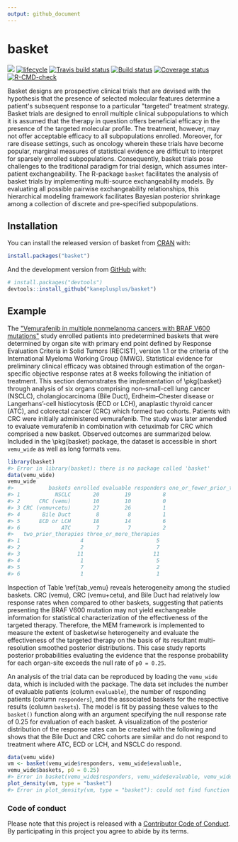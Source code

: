 ```yaml
---
output: github_document
---
```


<!-- README.md is generated from README.Rmd. Please edit that file -->



# basket

<!-- badges: start -->
[![](https://www.r-pkg.org/badges/version/basket?color=blue)](https://cran.r-project.org/package=basket)
[![lifecycle](https://img.shields.io/badge/lifecycle-maturing-blue.svg)](https://www.tidyverse.org/lifecycle/#maturing)
[![Travis build status](https://travis-ci.org/kaneplusplus/basket.svg?branch=master)](https://travis-ci.org/kaneplusplus/basket)
[![Build status](https://ci.appveyor.com/api/projects/status/xmvow7dn07ahi79t/branch/master?svg=true)](https://ci.appveyor.com/project/kaneplusplus/basket/branch/master)
[![Coverage status](https://codecov.io/gh/kaneplusplus/basket/branch/master/graph/badge.svg)](https://codecov.io/github/kaneplusplus/basket?branch=master)
[![R-CMD-check](https://github.com/kaneplusplus/basket/workflows/R-CMD-check/badge.svg)](https://github.com/kaneplusplus/basket/actions)
<!-- badges: end -->

Basket designs are prospective clinical trials that are devised with the hypothesis that the presence of selected molecular features determine a patient's subsequent response to a particular "targeted" treatment strategy. Basket trials are designed to enroll multiple clinical subpopulations to which it is assumed that the therapy in question offers beneficial efficacy in the presence of the targeted molecular profile. The treatment, however, may not offer acceptable efficacy to all subpopulations enrolled. Moreover, for rare disease settings, such as oncology wherein these trials have become popular, marginal measures of statistical evidence are difficult to interpret for sparsely enrolled subpopulations. Consequently, basket trials pose challenges to the traditional paradigm for trial design, which assumes inter-patient exchangeability. The R-package `basket` facilitates the analysis of basket trials by implementing multi-source exchangeability models. By evaluating all possible pairwise exchangeability relationships, this hierarchical modeling framework facilitates Bayesian posterior shrinkage among a collection of discrete and pre-specified subpopulations.

## Installation

You can install the released version of basket from [CRAN](https://CRAN.R-project.org) with:

``` r
install.packages("basket")
```

And the development version from [GitHub](https://github.com/) with:

``` r
# install.packages("devtools")
devtools::install_github("kaneplusplus/basket")
```
## Example

The ["Vemurafenib in multiple nonmelanoma cancers with BRAF V600 mutations"](https://doi.org/10.1200/JCO.2016.69.9751) study enrolled patients into predetermined baskets that were determined by organ site with primary end point defined by Response Evaluation Criteria in Solid Tumors (RECIST), version 1.1 or the criteria of the International Myeloma Working Group (IMWG). Statistical evidence for preliminary clinical efficacy was obtained through estimation of the organ-specific objective response rates at 8 weeks following the initiation of treatment. This section demonstrates the implementation of \pkg{basket} through analysis of six organs comprising non–small-cell lung cancer (NSCLC), cholangiocarcinoma (Bile Duct), Erdheim–Chester disease or Langerhans’-cell histiocytosis (ECD or LCH), anaplastic thyroid cancer (ATC), and colorectal cancer (CRC) which formed two cohorts. Patients with CRC were initially administered vemurafenib. The study was later amended to evaluate vemurafenib in combination with cetuximab for CRC which comprised a new basket. Observed outcomes are summarized below. Included in the \pkg{basket} package, the dataset is accessible in short `vemu_wide` as well as long formats `vemu`.

```r
library(basket)
#> Error in library(basket): there is no package called 'basket'
data(vemu_wide)
vemu_wide
#>           baskets enrolled evaluable responders one_or_fewer_prior_therapy
#> 1           NSCLC       20        19          8                         11
#> 2      CRC (vemu)       10        10          0                          1
#> 3 CRC (vemu+cetu)       27        26          1                          5
#> 4       Bile Duct        8         8          1                          2
#> 5      ECD or LCH       18        14          6                          9
#> 6             ATC        7         7          2                          5
#>   two_prior_therapies three_or_more_therapies
#> 1                   4                       5
#> 2                   2                       7
#> 3                  11                      11
#> 4                   1                       5
#> 5                   7                       2
#> 6                   1                       1
```
Inspection of Table \ref{tab_vemu} reveals heterogeneity among the studied baskets. CRC (vemu), CRC (vemu+cetu), and Bile Duct had relatively low response rates when compared to other baskets, suggesting that patients presenting the BRAF V600 mutation may not yield exchangeable information for statistical characterization of the effectiveness of the targeted therapy. Therefore, the MEM framework is implemented to measure the extent of basketwise heterogeneity and evaluate the effectiveness of the targeted therapy on the basis of its resultant multi-resolution smoothed posterior distributions. This case study reports posterior probabilities evaluating the evidence that the response probability for each organ-site exceeds the null rate of `p0 = 0.25`.

An analysis of the trial data can be reproduced by loading the `vemu_wide` data, which is included with the package. The data set includes the number of evaluable patients (column `evaluable`), the number of responding patients (column `responders`), and the associated baskets for the respective results (column `baskets`). The model is fit by passing these values to the `basket()` function along with an argument specifying the null response rate of 0.25 for evaluation of each basket. A visualization of the posterior distribution of the response rates can be created with the following and shows that the Bile Duct and CRC cohorts are similar and do not respond to treatment where ATC, ECD or LCH, and NSCLC do respond.


```r
data(vemu_wide)
vm <- basket(vemu_wide$responders, vemu_wide$evaluable,
vemu_wide$baskets, p0 = 0.25)
#> Error in basket(vemu_wide$responders, vemu_wide$evaluable, vemu_wide$baskets, : could not find function "basket"
plot_density(vm, type = "basket")
#> Error in plot_density(vm, type = "basket"): could not find function "plot_density"
```

### Code of conduct

Please note that this project is released with a [Contributor Code of Conduct](CONDUCT.md). By participating in this project you agree to abide by its terms.

